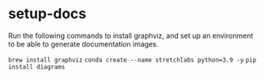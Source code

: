 # setup-docs

Run the following commands to install graphviz, and set up an environment to be able to generate documentation images.

`brew install graphviz`
`conda create --name stretchlabs python=3.9 -y`
`pip install diagrams`
